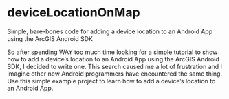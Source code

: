 deviceLocationOnMap
===================

Simple, bare-bones code for adding a device location to an Android App using the ArcGIS Android SDK

So after spending WAY too much time looking for a simple tutorial to show how to add a device’s location 
to an Android App using the ArcGIS Android SDK, I decided to write one. This search caused me a lot of 
frustration and I imagine other new Android programmers have encountered the same thing. Use this simple 
example project to learn how to add a device’s location to an Android App.

